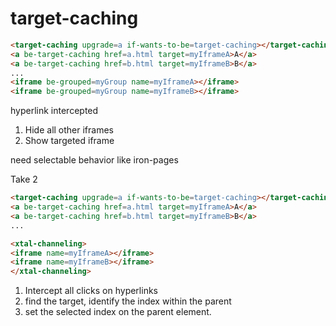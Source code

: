 # target-caching

```html
<target-caching upgrade=a if-wants-to-be=target-caching></target-caching>
<a be-target-caching href=a.html target=myIframeA>A</a>
<a be-target-caching href=b.html target=myIframeB>B</a>
...
<iframe be-grouped=myGroup name=myIframeA></iframe>
<iframe be-grouped=myGroup name=myIframeB></iframe>
```

hyperlink intercepted

1)  Hide all other iframes
2)  Show targeted iframe

need selectable behavior like iron-pages

Take 2

```html
<target-caching upgrade=a if-wants-to-be=target-caching></target-caching>
<a be-target-caching href=a.html target=myIframeA>A</a>
<a be-target-caching href=b.html target=myIframeB>B</a>
...

<xtal-channeling>
<iframe name=myIframeA></iframe>
<iframe name=myIframeB></iframe>
</xtal-channeling>
```

1)  Intercept all clicks on hyperlinks
2)  find the target, identify the index within the parent
3)  set the selected index on the parent element.



